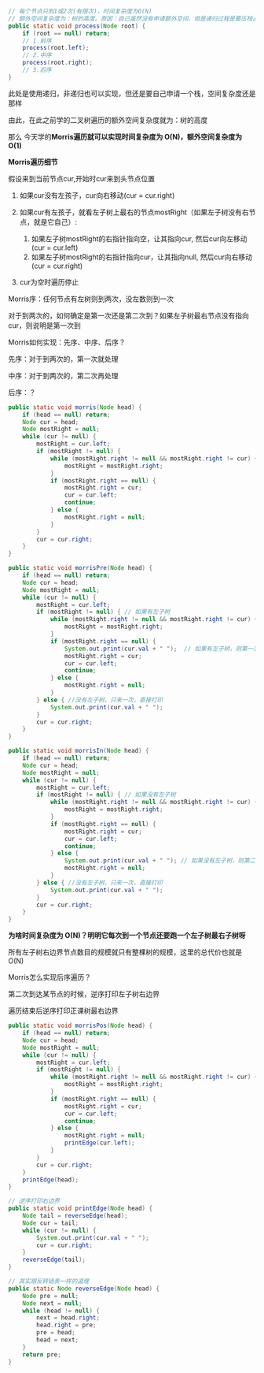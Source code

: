 ```JAVA
// 每个节点只到1或2次(有限次)，时间复杂度为O(N)
// 额外空间复杂度为：树的高度。原因：自己虽然没有申请额外空间，但是递归过程是要压栈占用栈内存的，栈帧数最大就为树的高度
public static void process(Node root) {
    if (root == null) return;
    // 1.前序
    process(root.left);
    // 2.中序
    process(root.right);
    // 3.后序
}
```

此处是使用递归，非递归也可以实现，但还是要自己申请一个栈，空间复杂度还是那样

由此，在此之前学的二叉树遍历的额外空间复杂度就为：树的高度



那么 今天学的**Morris遍历就可以实现时间复杂度为 O(N)，额外空间复杂度为 O(1)**



**Morris遍历细节**

假设来到当前节点cur,开始时cur来到头节点位置

1. 如果cur没有左孩子，cur向右移动(cur = cur.right)
2. 如果cur有左孩子，就看左子树上最右的节点mostRight（如果左子树没有右节点，就是它自己）: 
   1. 如果左子树mostRight的右指针指向空，让其指向cur,
      然后cur向左移动(cur = cur.left)
   2. 如果左子树mostRight的右指针指向cur，让其指向null,
      然后cur向右移动(cur = cur.right)

3. cur为空时遍历停止

 

Morris序：任何节点有左树则到两次，没左数则到一次

对于到两次的，如何确定是第一次还是第二次到？如果左子树最右节点没有指向cur，则说明是第一次到



Morris如何实现：先序、中序、后序？

先序：对于到两次的，第一次就处理

中序：对于到两次的，第二次再处理

后序：？

```java
public static void morris(Node head) {
    if (head == null) return;
    Node cur = head;
    Node mostRight = null;
    while (cur != null) {
        mostRight = cur.left;
        if (mostRight != null) {
            while (mostRight.right != null && mostRight.right != cur) {
                mostRight = mostRight.right;
            }
            if (mostRight.right == null) {
                mostRight.right = cur;
                cur = cur.left;
                continue;
            } else {
                mostRight.right = null;
            }
        }
        cur = cur.right;
    }
}

public static void morrisPre(Node head) {
    if (head == null) return;
    Node cur = head;
    Node mostRight = null;
    while (cur != null) {
        mostRight = cur.left;
        if (mostRight != null) { // 如果有左子树
            while (mostRight.right != null && mostRight.right != cur) {
                mostRight = mostRight.right;
            }
            if (mostRight.right == null) {
                System.out.print(cur.val + " ");  // 如果有左子树，则第一次来就打印
                mostRight.right = cur;
                cur = cur.left;
                continue;
            } else {
                mostRight.right = null;
            }
        } else { //没有左子树，只来一次，直接打印
            System.out.print(cur.val + " ");
        }
        cur = cur.right;
    }
}

public static void morrisIn(Node head) {
    if (head == null) return;
    Node cur = head;
    Node mostRight = null;
    while (cur != null) {
        mostRight = cur.left;
        if (mostRight != null) { // 如果没有左子树
            while (mostRight.right != null && mostRight.right != cur) {
                mostRight = mostRight.right;
            }
            if (mostRight.right == null) {
                mostRight.right = cur;
                cur = cur.left;
                continue;
            } else {
                System.out.print(cur.val + " "); // 如果没有左子树，则第二次到的时候打印
                mostRight.right = null;
            }
        } else { //没有左子树，只来一次，直接打印
            System.out.print(cur.val + " ");
        }
        cur = cur.right;
    }
}
```

**为啥时间复杂度为 O(N)？明明它每次到一个节点还要跑一个左子树最右子树呀**

所有左子树右边界节点数目的规模就只有整棵树的规模，这里的总代价也就是O(N)



Morris怎么实现后序遍历？

第二次到达某节点的时候，逆序打印左子树右边界

遍历结束后逆序打印正课树最右边界

```java
public static void morrisPos(Node head) {
    if (head == null) return;
    Node cur = head;
    Node mostRight = null;
    while (cur != null) {
        mostRight = cur.left;
        if (mostRight != null) {
            while (mostRight.right != null && mostRight.right != cur) {
                mostRight = mostRight.right;
            }
            if (mostRight.right == null) {
                mostRight.right = cur;
                cur = cur.left;
                continue;
            } else {
                mostRight.right = null;
                printEdge(cur.left);
            }
        }
        cur = cur.right;
    }
    printEdge(head);
}

// 逆序打印右边界
public static void printEdge(Node head) {
    Node tail = reverseEdge(head);
    Node cur = tail;
    while (cur != null) {
        System.out.print(cur.val + " ");
        cur = cur.right;
    }
    reverseEdge(tail);
}

// 其实跟反转链表一样的道理
public static Node reverseEdge(Node head) {
    Node pre = null;
    Node next = null;
    while (head != null) {
        next = head.right;
        head.right = pre;
        pre = head;
        head = next;
    }
    return pre;
}
```



